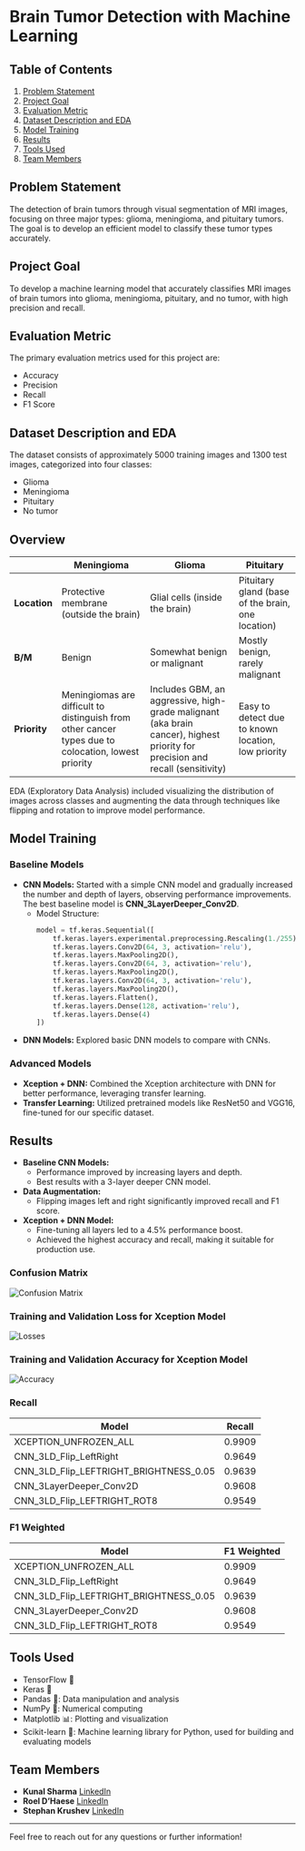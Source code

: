 
# Brain Tumor Detection with Machine Learning

## Table of Contents
1. [Problem Statement](#problem-statement)
2. [Project Goal](#project-goal)
3. [Evaluation Metric](#evaluation-metric)
4. [Dataset Description and EDA](#dataset-description-and-eda)
5. [Model Training](#model-training)
6. [Results](#results)
7. [Tools Used](#tools-used)
8. [Team Members](#team-members)

## Problem Statement
The detection of brain tumors through visual segmentation of MRI images, focusing on three major types: glioma, meningioma, and pituitary tumors. The goal is to develop an efficient model to classify these tumor types accurately.

## Project Goal
To develop a machine learning model that accurately classifies MRI images of brain tumors into glioma, meningioma, pituitary, and no tumor, with high precision and recall.

## Evaluation Metric
The primary evaluation metrics used for this project are:
- Accuracy
- Precision
- Recall
- F1 Score

## Dataset Description and EDA
The dataset consists of approximately 5000 training images and 1300 test images, categorized into four classes:
- Glioma
- Meningioma
- Pituitary
- No tumor

## Overview

|              | **Meningioma**                                                               | **Glioma**                                                                                           | **Pituitary**                                |
|--------------|-----------------------------------------------------------------------------|------------------------------------------------------------------------------------------------------|----------------------------------------------|
| **Location** | Protective membrane (outside the brain)                                     | Glial cells (inside the brain)                                                                       | Pituitary gland (base of the brain, one location) |
| **B/M**      | Benign                                                                      | Somewhat benign or malignant                                                                         | Mostly benign, rarely malignant              |
| **Priority** | Meningiomas are difficult to distinguish from other cancer types due to colocation, lowest priority | Includes GBM, an aggressive, high-grade malignant (aka brain cancer), highest priority for precision and recall (sensitivity) | Easy to detect due to known location, low priority |

EDA (Exploratory Data Analysis) included visualizing the distribution of images across classes and augmenting the data through techniques like flipping and rotation to improve model performance.

## Model Training
### Baseline Models
- **CNN Models:** Started with a simple CNN model and gradually increased the number and depth of layers, observing performance improvements. The best baseline model is **CNN_3LayerDeeper_Conv2D**.
  - Model Structure:
    ```python
    model = tf.keras.Sequential([
        tf.keras.layers.experimental.preprocessing.Rescaling(1./255),
        tf.keras.layers.Conv2D(64, 3, activation='relu'),
        tf.keras.layers.MaxPooling2D(),
        tf.keras.layers.Conv2D(64, 3, activation='relu'),
        tf.keras.layers.MaxPooling2D(),
        tf.keras.layers.Conv2D(64, 3, activation='relu'),
        tf.keras.layers.MaxPooling2D(),
        tf.keras.layers.Flatten(),
        tf.keras.layers.Dense(128, activation='relu'),
        tf.keras.layers.Dense(4)
    ])
    ```
- **DNN Models:** Explored basic DNN models to compare with CNNs.

### Advanced Models
- **Xception + DNN:** Combined the Xception architecture with DNN for better performance, leveraging transfer learning.
- **Transfer Learning:** Utilized pretrained models like ResNet50 and VGG16, fine-tuned for our specific dataset.

## Results
- **Baseline CNN Models:**
  - Performance improved by increasing layers and depth.
  - Best results with a 3-layer deeper CNN model.
- **Data Augmentation:**
  - Flipping images left and right significantly improved recall and F1 score.
- **Xception + DNN Model:**
  - Fine-tuning all layers led to a 4.5% performance boost.
  - Achieved the highest accuracy and recall, making it suitable for production use.
  
### Confusion Matrix
![Confusion Matrix](reports/img/CNN_3LD_Flip_LeftRight_ConfusionMatrix.png)

### Training and Validation Loss for Xception Model
![Losses](reports/img/XCEPTION_UNFROZEN.png)

### Training and Validation Accuracy for Xception Model
![Accuracy](reports/img/XCEPTION_FROZEN.png)

### Recall
| Model                              | Recall |
|------------------------------------|--------|
| XCEPTION_UNFROZEN_ALL              | 0.9909 |
| CNN_3LD_Flip_LeftRight             | 0.9649 |
| CNN_3LD_Flip_LEFTRIGHT_BRIGHTNESS_0.05 | 0.9639 |
| CNN_3LayerDeeper_Conv2D            | 0.9608 |
| CNN_3LD_Flip_LEFTRIGHT_ROT8        | 0.9549 |

### F1 Weighted
| Model                              | F1 Weighted |
|------------------------------------|-------------|
| XCEPTION_UNFROZEN_ALL              | 0.9909      |
| CNN_3LD_Flip_LeftRight             | 0.9649      |
| CNN_3LD_Flip_LEFTRIGHT_BRIGHTNESS_0.05 | 0.9639      |
| CNN_3LayerDeeper_Conv2D            | 0.9608      |
| CNN_3LD_Flip_LEFTRIGHT_ROT8        | 0.9549      |

## Tools Used
- TensorFlow 🌟
- Keras 🌟
- Pandas 🐼: Data manipulation and analysis
- NumPy 🔢: Numerical computing
- Matplotlib 📊: Plotting and visualization
- Scikit-learn 📘: Machine learning library for Python, used for building and evaluating models

## Team Members
- **Kunal Sharma** [LinkedIn](https://www.linkedin.com/in/drkunalsharma/)
- **Roel D’Haese** [LinkedIn](https://www.linkedin.com/in/roel-d-haese-5390862b6/)
- **Stephan Krushev** [LinkedIn](https://www.linkedin.com/in/stephankrushev/)

---

Feel free to reach out for any questions or further information!
